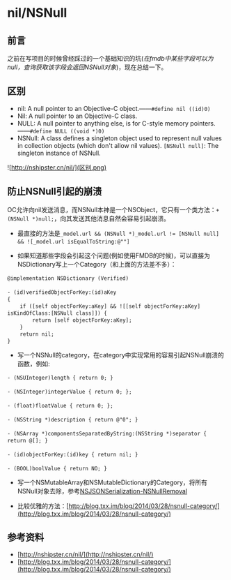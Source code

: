 # nil/NSNull

## 前言
之前在写项目的时候曾经踩过的一个基础知识的坑(*在fmdb中某些字段可以为null，查询获取该字段会返回NSNull对象*)，现在总结一下。

## 区别
* nil: A null pointer to an Objective-C object.——`#define nil ((id)0)`
* Nil: A null pointer to an Objective-C class.
* NULL: A null pointer to anything else,  is for C-style memory pointers.——`#define NULL ((void *)0)`
* NSNull: A class defines a singleton object used to represent null values in collection objects (which don't allow nil values).
`[NSNull null]`: The singleton instance of NSNull.


![http://nshipster.cn/nil/](区别.png)

## 防止NSNull引起的崩溃
OC允许向nil发送消息，而NSNull本神是一个NSObject，它只有一个类方法：`+ (NSNull *)null;`，向其发送其他消息自然会容易引起崩溃。

* 最直接的方法是`_model.url && (NSNull *)_model.url != [NSNull null] && ![_model.url isEqualToString:@""]`

* 如果知道那些字段会引起这个问题(例如使用FMDB的时候)，可以直接为NSDictionary写上一个Category（和上面的方法差不多）：

```
@implementation NSDictionary (Verified)

- (id)verifiedObjectForKey:(id)aKey
{
    if ([self objectForKey:aKey] && ![[self objectForKey:aKey] isKindOfClass:[NSNull class]]) {
    	return [self objectForKey:aKey];
    }
    return nil;
}
```

* 写一个NSNull的category，在category中实现常用的容易引起NSNull崩溃的函数，例如:

```
- (NSUInteger)length { return 0; }

- (NSInteger)integerValue { return 0; };

- (float)floatValue { return 0; };

- (NSString *)description { return @"0"; }

- (NSArray *)componentsSeparatedByString:(NSString *)separator { return @[]; }

- (id)objectForKey:(id)key { return nil; }

- (BOOL)boolValue { return NO; }
```

* 写一个NSMutableArray和NSMutableDictionary的Category，将所有NSNull对象去除，参考[NSJSONSerialization-NSNullRemoval](https://github.com/jrturton/NSJSONSerialization-NSNullRemoval/blob/master/Source/NSJSONSerialization%2BRemovingNulls.m)

* 比较优雅的方法：[http://blog.txx.im/blog/2014/03/28/nsnull-category/](http://blog.txx.im/blog/2014/03/28/nsnull-category/)

## 参考资料
* [http://nshipster.cn/nil/](http://nshipster.cn/nil/)
* [http://blog.txx.im/blog/2014/03/28/nsnull-category/](http://blog.txx.im/blog/2014/03/28/nsnull-category/)